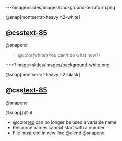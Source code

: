 ---?image=slides/images/background-terraform.png

@snap[montserrat-heavy h2-white]
## @css[text-85](Gotchas)
@snapend

> @color[white](You can't do what now?)

+++?image=slides/images/background-white.png

@snap[montserrat-heavy h2-black]
## @css[text-85](Challenges)
@snapend

@snap[]
@ul
- @color[red](count) can no longer be used a variable name
- Resource names cannot start with a number
- File must end in new line
@ulend
@snapend
